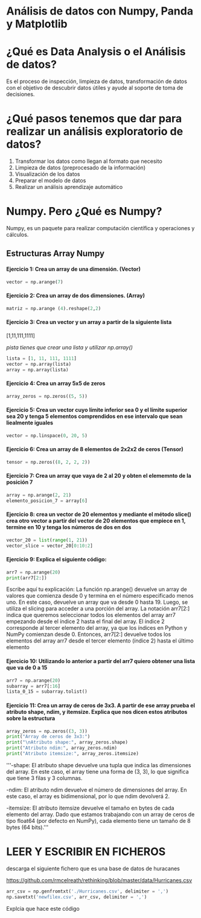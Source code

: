 # Análisis de datos con Numpy, Panda y Matplotlib

# ¿Qué es Data Analysis o el Análisis de datos?

Es el proceso de inspección, limpieza de datos, transformación de datos con el objetivo de descubrir datos útiles y
ayude al soporte de toma de decisiones.

# ¿Qué pasos tenemos que dar para realizar un análisis exploratorio de datos?

1. Transformar los datos como llegan al formato que necesito
2. Limpieza de datos (preprocesado de la información)
3. Visualización de los datos
4. Preparar el modelo de datos
5. Realizar un análisis aprendizaje automático

# Numpy. Pero ¿Qué es Numpy?

Numpy, es un paquete para realizar computación científica y operaciones y cálculos.

## Estructuras Array Numpy

#### Ejercicio 1: Crea un array de una dimensión. (Vector)

```python
vector = np.arange(7)
```

#### Ejercicio 2: Crea un array de dos dimensiones. (Array)

```python
matriz = np.arange (4).reshape(2,2)
```

#### Ejercicio 3: Crea un vector y un array a partir de la siguiente lista
[1,11,111,1111]

*pista tienes que crear una lista y utilizar np.array()*

``` python
lista = [1, 11, 111, 1111]
vector = np.array(lista)
array = np.array(lista)
```

#### Ejercicio 4: Crea un array 5x5 de zeros
``` python
array_zeros = np.zeros((5, 5))
```

#### Ejercicio 5: Crea un vector cuyo límite inferior sea 0 y el límite superior sea 20 y tenga 5 elementos comprendidos en ese intervalo que sean liealmente iguales

 ```python
vector = np.linspace(0, 20, 5)
```

#### Ejercicio 6: Crea un array de 8 elementos de 2x2x2 de ceros (Tensor)

```python
tensor = np.zeros((8, 2, 2, 2))
```

####  Ejercicio 7: Crea un array que vaya de 2 al 20 y obten el elememnto de la posición 7


```python
array = np.arange(2, 21)
elemento_posicion_7 = array[6]
```

#### Ejercicio 8: crea un vector de 20 elementos y mediante el método slice() crea otro vector a partir del vector de 20 elementos que empiece en 1, termine en 10 y tenga los números de dos en dos

``` python
vector_20 = list(range(1, 21)) 
vector_slice = vector_20[0:10:2]
```

#### Ejercicio 9: Explica el siguiente código:

``` python
arr7 = np.arange(20)
print(arr7[2:])
```
Escribe aquí tu explicación: La función np.arange() devuelve un array de valores que comienza desde 0 y termina en el número especificado menos uno. En este caso, devuelve un array que va desde 0 hasta 19. Luego, se utiliza el slicing para acceder a una porción del array. La notación arr7[2:] indica que queremos seleccionar todos los elementos del array arr7 empezando desde el índice 2 hasta el final del array. El índice 2 corresponde al tercer elemento del array, ya que los índices en Python y NumPy comienzan desde 0. Entonces, arr7[2:] devuelve todos los elementos del array arr7 desde el tercer elemento (índice 2) hasta el último elemento


#### Ejercicio 10: Utilizando lo anterior a partir del arr7 quiero obtener una lista que va de 0 a 15

``` python
arr7 = np.arange(20)  
subarray = arr7[:16]
lista_0_15 = subarray.tolist()
```
#### Ejercicio 11: Crea un array de ceros de 3x3. A partir de ese array prueba el atributo shape, ndim, y itemsize. Explica que nos dicen estos atributos sobre la estructura

``` python
array_zeros = np.zeros((3, 3))
print("Array de ceros de 3x3:")
print("\nAtributo shape:", array_zeros.shape)
print("Atributo ndim:", array_zeros.ndim)
print("Atributo itemsize:", array_zeros.itemsize)
```
'''-shape: El atributo shape devuelve una tupla que indica las dimensiones del array. En este caso, el array tiene una forma de (3, 3), lo que significa que tiene 3 filas y 3 columnas.

-ndim: El atributo ndim devuelve el número de dimensiones del array. En este caso, el array es bidimensional, por lo que ndim devolverá 2.

-itemsize: El atributo itemsize devuelve el tamaño en bytes de cada elemento del array. Dado que estamos trabajando con un array de ceros de tipo float64 (por defecto en NumPy), cada elemento tiene un tamaño de 8 bytes (64 bits).'''


# LEER Y ESCRIBIR EN FICHEROS

descarga el siguiente fichero que es una base de datos de huracanes

https://github.com/rmcelreath/rethinking/blob/master/data/Hurricanes.csv

```python
arr_csv = np.genfromtxt('./Hurricanes.csv', delimiter = ',')
np.savetxt('newfilex.csv', arr_csv, delimiter = ',')
```

Explcia que hace este código

